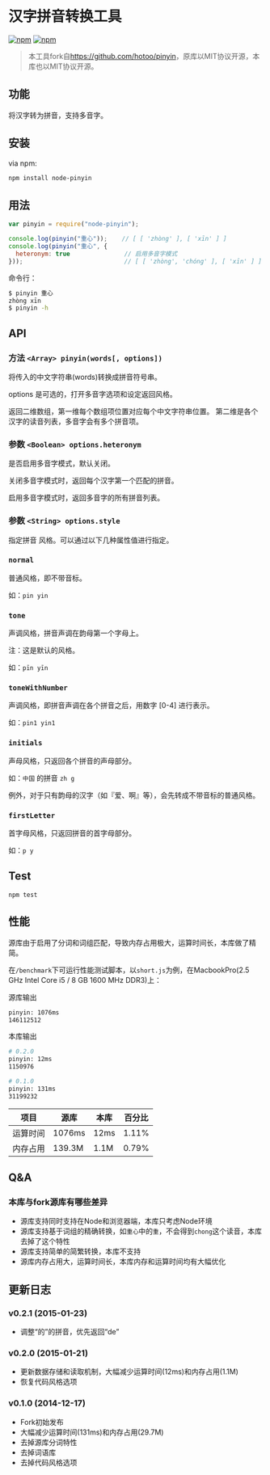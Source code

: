 # 汉字拼音转换工具

[![npm](http://img.shields.io/npm/v/node-pinyin.svg)](https://www.npmjs.com/package/node-pinyin)
[![npm](http://img.shields.io/npm/l/node-pinyin.svg)](https://www.npmjs.com/package/node-pinyin)

> 本工具fork自<https://github.com/hotoo/pinyin>，原库以MIT协议开源，本库也以MIT协议开源。

## 功能

将汉字转为拼音，支持多音字。

## 安装

via npm:

```bash
npm install node-pinyin
```

## 用法

```js
var pinyin = require("node-pinyin");

console.log(pinyin("重心"));    // [ [ 'zhòng' ], [ 'xīn' ] ]
console.log(pinyin("重心", {
  heteronym: true               // 启用多音字模式
}));                            // [ [ 'zhòng', 'chóng' ], [ 'xīn' ] ]
```

命令行：

```bash
$ pinyin 重心
zhòng xīn
$ pinyin -h
```

## API

### 方法 `<Array> pinyin(words[, options])`

将传入的中文字符串(words)转换成拼音符号串。

options 是可选的，打开多音字选项和设定返回风格。

返回二维数组，第一维每个数组项位置对应每个中文字符串位置。
第二维是各个汉字的读音列表，多音字会有多个拼音项。

### 参数 `<Boolean> options.heteronym`

是否启用多音字模式，默认关闭。

关闭多音字模式时，返回每个汉字第一个匹配的拼音。

启用多音字模式时，返回多音字的所有拼音列表。

### 参数 `<String> options.style`

指定拼音 风格。可以通过以下几种属性值进行指定。

### `normal`

普通风格，即不带音标。

如：`pin yin`

### `tone`

声调风格，拼音声调在韵母第一个字母上。

注：这是默认的风格。

如：`pīn yīn`

### `toneWithNumber`

声调风格，即拼音声调在各个拼音之后，用数字 [0-4] 进行表示。

如：`pin1 yin1`

### `initials`

声母风格，只返回各个拼音的声母部分。

如：`中国` 的拼音 `zh g`

例外，对于只有韵母的汉字（如『爱、啊』等），会先转成不带音标的普通风格。

### `firstLetter`

首字母风格，只返回拼音的首字母部分。

如：`p y`


## Test

```
npm test
```

## 性能

源库由于启用了分词和词组匹配，导致内存占用极大，运算时间长，本库做了精简。

在`/benchmark`下可运行性能测试脚本，以`short.js`为例，在MacbookPro(2.5 GHz Intel Core i5 / 8 GB 1600 MHz DDR3)上：

源库输出

```bash
pinyin: 1076ms
146112512
```

本库输出

```bash
# 0.2.0
pinyin: 12ms
1150976

# 0.1.0
pinyin: 131ms
31199232
```

项目 | 源库 | 本库 | 百分比
----|------|-----|-----
运算时间 | 1076ms | 12ms | 1.11%
内存占用 | 139.3M | 1.1M | 0.79%

## Q&A

### 本库与fork源库有哪些差异

- 源库支持同时支持在Node和浏览器端，本库只考虑Node环境
- 源库支持基于词组的精确转换，如`重心`中的`重`，不会得到`chong`这个读音，本库去掉了这个特性
- 源库支持简单的简繁转换，本库不支持
- 源库内存占用大，运算时间长，本库内存和运算时间均有大幅优化

## 更新日志

### v0.2.1 (2015-01-23)

- 调整“的”的拼音，优先返回“de”

### v0.2.0 (2015-01-21)

- 更新数据存储和读取机制，大幅减少运算时间(12ms)和内存占用(1.1M)
- 恢复代码风格选项

### v0.1.0 (2014-12-17)

- Fork初始发布
- 大幅减少运算时间(131ms)和内存占用(29.7M)
- 去掉源库分词特性
- 去掉词语库
- 去掉代码风格选项

